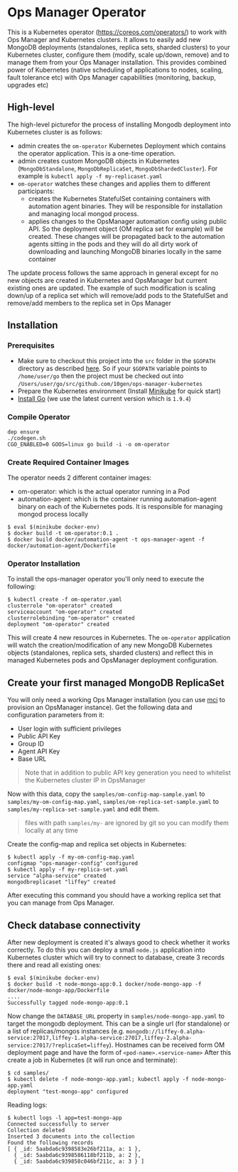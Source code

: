 # Ops Manager Operator #

This is a Kubernetes operator (https://coreos.com/operators/) to work
with Ops Manager and Kubernetes clusters. It allows to easily add new
MongoDB deployments (standalones, replica sets, sharded clusters) to your Kubernetes cluster, configure them (modify, scale up/down, remove) and to manage them from your
Ops Manager installation. This provides combined power of Kubernetes (native scheduling of applications to nodes, scaling, fault tolerance etc) with Ops Manager capabilities (monitoring, backup, upgrades etc)

## High-level

The high-level picturefor the process of installing Mongodb deployment into Kubernetes cluster is as follows:
* admin creates the `om-operator` Kubernetes Deployment which contains the operator application. This is a one-time operation.
* admin creates custom MongoDB objects in Kubernetes (`MongoDbStandalone`, `MongoDbReplicaSet`, `MongoDbShardedCluster`). For example is `kubectl apply -f my-replicaset.yaml`
* `om-operator` watches these changes and applies them to different participants:
  * creates the Kubernetes StatefulSet containing containers with automation agent binaries. They will be responsible for installation and managing local mongod process.
  * applies changes to the OpsManager automation config using public API. So the deployment object (OM replica set for example) will be created. These changes will be propagated back to the automation agents sitting in the pods and they will do all dirty work of downloading and launching MongoDB binaries locally in the same container

The update process follows the same approach in general except for no new objects are created in Kubernetes and OpsManager but current existing ones are updated. The example of such modification is scaling down/up of a replica set which will remove/add pods to the StatefulSet and remove/add members to the replica set in Ops Manager


## Installation ##
### Prerequisites
* Make sure to checkout this project into the `src` folder in the `$GOPATH` directory as described [here](https://golang.org/doc/code.html). So if your `$GOPATH` variable points to `/home/user/go` then the project must be checked out into `/Users/user/go/src/github.com/10gen/ops-manager-kubernetes`
* Prepare the Kubernetes environment (Install [Minikube](https://kubernetes.io/docs/getting-started-guides/minikube/) for quick start)
* [Install Go](https://golang.org/doc/install) (we use the latest current version which is `1.9.4`)
### Compile Operator ###

```
dep ensure
./codegen.sh
CGO_ENABLED=0 GOOS=linux go build -i -o om-operator
```

### Create Required Container Images ###

The operator needs 2 different container images:

* om-operator: which is the actual operator running in a Pod
* automation-agent: which is the container running automation-agent binary on each of the Kubernetes pods. It is responsible for managing mongod process locally


```
$ eval $(minikube docker-env)
$ docker build -t om-operator:0.1 .
$ docker build docker/automation-agent -t ops-manager-agent -f docker/automation-agent/Dockerfile

```

### Operator Installation ###

To install the ops-manager operator you'll only need to execute the
following:

    $ kubectl create -f om-operator.yaml
    clusterrole "om-operator" created
    serviceaccount "om-operator" created
    clusterrolebinding "om-operator" created
    deployment "om-operator" created

This will create 4 new resources in Kubernetes. The `om-operator` application will watch the creation/modification of any new MongoDB Kubernetes objects (standalones, replica sets, sharded clusters) and reflect this in managed Kubernetes pods and OpsManager deployment configuration.

## Create your first managed MongoDB ReplicaSet ##

You will only need a working Ops Manager installation (you can use [mci](https://mci.mms-build.10gen.cc) to provision an OpsManager instance). Get the following data and configuration
parameters from it:

* User login with sufficient privileges
* Public API Key
* Group ID
* Agent API Key
* Base URL

> Note that in addition to public API key generation you need to whitelist the Kubernetes cluster IP in OpsManager

Now with this data, copy the `samples/om-config-map-sample.yaml` to `samples/my-om-config-map.yaml`,
 `samples/om-replica-set-sample.yaml` to `samples/my-replica-set-sample.yaml` and edit them.

> files with path `samples/my-` are ignored by git so you can modify them locally at any time

Create the config-map and replica set objects in Kubernetes:

    $ kubectl apply -f my-om-config-map.yaml
    configmap "ops-manager-config" configured
    $ kubectl apply -f my-replica-set.yaml
    service "alpha-service" created
    mongodbreplicaset "liffey" created

After executing this command you should have a working replica set that you can manage from Ops Manager.

## Check database connectivity

After new deployment is created it's always good to check whether it works correctly. To do this you can deploy a small `node.js` application into Kubernetes cluster which will try to connect to database, create 3 records there and read all existing ones:

    $ eval $(minikube docker-env)    
    $ docker build -t node-mongo-app:0.1 docker/node-mongo-app -f docker/node-mongo-app/Dockerfile
    ....
    Successfully tagged node-mongo-app:0.1

Now change the `DATABASE_URL` property in `samples/node-mongo-app.yaml` to target the mongodb deployment.
This can be a single url (for standalone) or a list of replicas/mongos instances (e.g. `mongodb://liffey-0.alpha-service:27017,liffey-1.alpha-service:27017,liffey-2.alpha-service:27017/?replicaSet=liffey`).
Hostnames can be received form OM deployment page and have the form of `<pod-name>.<service-name>`
After this create a job in Kubernetes (it will run once and terminate):

    $ cd samples/
    $ kubectl delete -f node-mongo-app.yaml; kubectl apply -f node-mongo-app.yaml
    deployment "test-mongo-app" configured
    
Reading logs:

    $ kubectl logs -l app=test-mongo-app
    Connected successfully to server
    Collection deleted
    Inserted 3 documents into the collection
    Found the following records
    [ { _id: 5aabda6c9398583e26bf211a, a: 1 },
      { _id: 5aabda6c9398586118bf211b, a: 2 },
      { _id: 5aabda6c939858c046bf211c, a: 3 } ]
